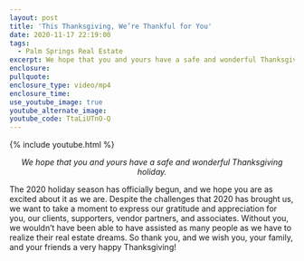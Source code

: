 ```yaml
---
layout: post
title: 'This Thanksgiving, We’re Thankful for You'
date: 2020-11-17 22:19:00
tags:
  - Palm Springs Real Estate
excerpt: We hope that you and yours have a safe and wonderful Thanksgiving holiday.
enclosure:
pullquote:
enclosure_type: video/mp4
enclosure_time:
use_youtube_image: true
youtube_alternate_image:
youtube_code: TtaLiUTnO-Q
---
```


{% include youtube.html %}

<p style="text-align: center;"><em>We hope that you and yours have a safe and wonderful Thanksgiving holiday.</em></p>

The 2020 holiday season has officially begun, and we hope you are as excited about it as we are. Despite the challenges that 2020 has brought us, we want to take a moment to express our gratitude and appreciation for you, our clients, supporters, vendor partners, and associates. Without you, we wouldn’t have been able to have assisted as many people as we have to realize their real estate dreams. So thank you, and we wish you, your family, and your friends a very happy Thanksgiving\!